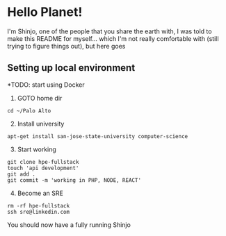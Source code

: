 # Hello Planet!

I'm Shinjo, one of the people that you share the earth with, I was told to make this README for myself... which I'm not really comfortable with (still trying to figure things out), but here goes

## Setting up local environment
*TODO: start using Docker

1. GOTO home dir
```
cd ~/Palo Alto
```

2. Install university
```
apt-get install san-jose-state-university computer-science
```

3. Start working
```
git clone hpe-fullstack
touch 'api development'
git add .
git commit -m 'working in PHP, NODE, REACT'
```

4. Become an SRE
```
rm -rf hpe-fullstack
ssh sre@linkedin.com
```

You should now have a fully running Shinjo

